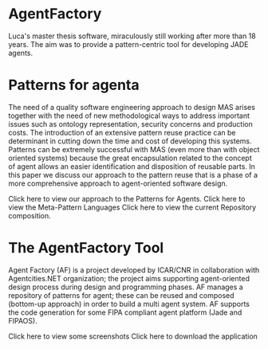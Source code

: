 # AgentFactory
Luca's master thesis software, miraculously still working after more than 18 years. The aim was to provide a pattern-centric tool for developing JADE agents.

# Patterns for agenta
The need of a quality software engineering approach to design MAS arises together with the need of new methodological ways to address important issues such as ontology representation, security concerns and production costs. The introduction of an extensive pattern reuse practice can be determinant in cutting down the time and cost of developing this systems.
Patterns can be extremely successful with MAS (even more than with object oriented systems) because the great encapsulation related to the concept of agent allows an easier identification and disposition of reusable parts. In this paper we discuss our approach to the pattern reuse that is a phase of a more comprehensive approach to agent-oriented software design.
 
Click here to view our approach to the Patterns for Agents.
Click here to view the Meta-Pattern Languages
Click here to view the current Repository composition.

# The AgentFactory Tool
Agent Factory (AF) is a project developed by ICAR/CNR in collaboration with Agentcities.NET organization; the project aims supporting agent-oriented design process during design and programming phases. AF manages a repository of patterns for agent; these can be reused and composed (bottom-up approach) in order to build a multi agent system. AF supports the code generation for some FIPA compliant agent platform (Jade and FIPAOS).
 
Click here to view some screenshots
Click here to download the application
